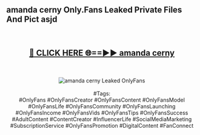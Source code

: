 <h2>amanda cerny Only.Fans Leaked Private Files And Pict asjd</h2>
<br>
<div align="center">
<h2><a href="https://mediafiles.top/amanda_cerny" rel="nofollow">🔴 CLICK HERE 🌐==►► amanda cerny</a></h2>
<br>
<br>
<a href="https://mediafiles.top/amanda_cerny" rel="nofollow" data-target="animated-image.originalLink"><img src="https://i.ibb.co.com/WyWwxjT/player-gif2.gif" alt="amanda cerny Leaked OnlyFans" style="max-width: 100%; display: inline-block;" data-target="animated-image.originalImage"></a>
<br><br>
#Tags:
<br>
#OnlyFans #OnlyFansCreator #OnlyFansContent #OnlyFansModel #OnlyFansLife #OnlyFansCommunity #OnlyFansLaunching #OnlyFansIncome #OnlyFansVids #OnlyFansTips #OnlyFansSuccess #AdultContent #ContentCreator #InfluencerLife #SocialMediaMarketing #SubscriptionService #OnlyFansPromotion #DigitalContent #FanConnect
</div>
<br>